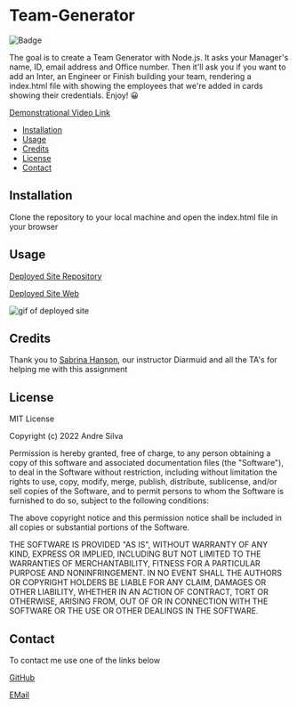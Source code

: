 # Team-Generator

![Badge](https://img.shields.io/badge/AndreGitHub-MIT-green.svg)

The goal is to create a Team Generator with Node.js. It asks your Manager's name, ID, email address and Office number. Then it'll ask you if you want to add an Inter, an Engineer or Finish building your team,  rendering a index.html file with showing the employees that we're added in cards showing their credentials. Enjoy! 😀

[Demonstrational Video Link](https://drive.google.com/file/d/19v3ayAX6MOGLqCADt8jl1YUmlOnr-eD0/view)

- [Installation](#installation)
- [Usage](#usage)
- [Credits](#credits)
- [License](#license)
- [Contact](#contact)

## Installation

Clone the repository to your local machine and open the index.html file in your browser

## Usage

[Deployed Site Repository](https://github.com/andresilva8624/Team-Generator)

[Deployed Site Web](https://andresilva8624.github.io/Team-Generator/)

![gif of deployed site](/assets/images/website.gif)

## Credits

Thank you to [Sabrina Hanson](https://www.github.com/sabhanson), our instructor Diarmuid and all the TA's for helping me with this assignment

## License

MIT License

Copyright (c) 2022 Andre Silva

Permission is hereby granted, free of charge, to any person obtaining a copy
of this software and associated documentation files (the "Software"), to deal
in the Software without restriction, including without limitation the rights
to use, copy, modify, merge, publish, distribute, sublicense, and/or sell
copies of the Software, and to permit persons to whom the Software is
furnished to do so, subject to the following conditions:

The above copyright notice and this permission notice shall be included in all
copies or substantial portions of the Software.

THE SOFTWARE IS PROVIDED "AS IS", WITHOUT WARRANTY OF ANY KIND, EXPRESS OR
IMPLIED, INCLUDING BUT NOT LIMITED TO THE WARRANTIES OF MERCHANTABILITY,
FITNESS FOR A PARTICULAR PURPOSE AND NONINFRINGEMENT. IN NO EVENT SHALL THE
AUTHORS OR COPYRIGHT HOLDERS BE LIABLE FOR ANY CLAIM, DAMAGES OR OTHER
LIABILITY, WHETHER IN AN ACTION OF CONTRACT, TORT OR OTHERWISE, ARISING FROM,
OUT OF OR IN CONNECTION WITH THE SOFTWARE OR THE USE OR OTHER DEALINGS IN THE
SOFTWARE.

## Contact

To contact me use one of the links below

[GitHub](https://www.github.com/andresilva8624)

[EMail](mailto:andresilva8624@gmail.com)
